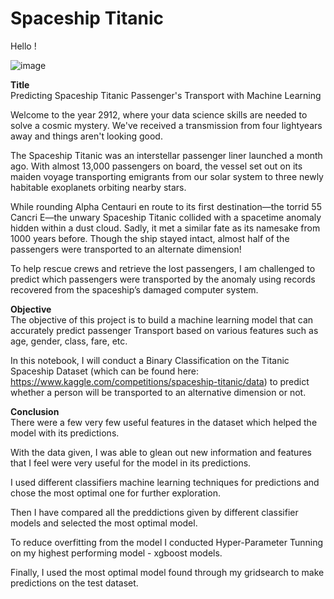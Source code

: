 # Spaceship Titanic 

Hello ! 

![image](https://github.com/user-attachments/assets/99708a45-2365-4916-82be-ffc6794feab0)

**Title**  
Predicting Spaceship Titanic Passenger's Transport with Machine Learning

Welcome to the year 2912, where your data science skills are needed to solve a cosmic mystery. We've received a transmission from four lightyears away and things aren't looking good.

The Spaceship Titanic was an interstellar passenger liner launched a month ago. With almost 13,000 passengers on board, the vessel set out on its maiden voyage transporting emigrants from our solar system to three newly habitable exoplanets orbiting nearby stars.

While rounding Alpha Centauri en route to its first destination—the torrid 55 Cancri E—the unwary Spaceship Titanic collided with a spacetime anomaly hidden within a dust cloud. Sadly, it met a similar fate as its namesake from 1000 years before. Though the ship stayed intact, almost half of the passengers were transported to an alternate dimension!

To help rescue crews and retrieve the lost passengers, I am challenged to predict which passengers were transported by the anomaly using records recovered from the spaceship’s damaged computer system.

**Objective**   
The objective of this project is to build a machine learning model that can accurately predict passenger Transport based on various features such as age, gender, class, fare, etc.

In this notebook, I will conduct a Binary Classification on the Titanic Spaceship Dataset (which can be found here: https://www.kaggle.com/competitions/spaceship-titanic/data) to predict whether a person will be transported to an alternative dimension or not.

**Conclusion**   
There were a few very few useful features in the dataset which helped the model with its predictions.

With the data given, I was able to glean out new information and features that I feel were very useful for the model in its predictions.

I used different classifiers machine learning techniques for predictions and chose the most optimal one for further exploration.

Then I have compared all the preddictions given by different classifier models and selected the most optimal model.

To reduce overfitting from the model I conducted Hyper-Parameter Tunning on my highest performing model - xgboost models.

Finally, I used the most optimal model found through my gridsearch to make predictions on the test dataset.
